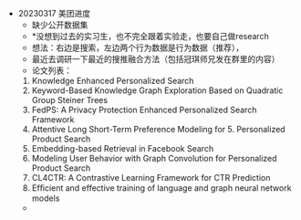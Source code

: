 <!-- 接下来的内容是各个开会、讨论的记录 -->
- 20230317 美团进度
    - 缺少公开数据集
    - \*没想到过去的实习生，也不完全跟着实验走，也要自己做research
    - 想法：右边是搜索，左边两个行为数据是行为数据（推荐），
    - 最近去调研一下最近的搜推融合方法（包括冠琪师兄发在群里的内容）
    - 论文列表：
    1. Knowledge Enhanced Personalized Search
    1. Keyword-Based Knowledge Graph Exploration Based on Quadratic Group Steiner Trees
    1. FedPS: A Privacy Protection Enhanced Personalized Search Framework
    1. Attentive Long Short-Term Preference Modeling for 5. Personalized Product Search
    1. Embedding-based Retrieval in Facebook Search
    1. Modeling User Behavior with Graph Convolution for Personalized Product Search
    1. CL4CTR: A Contrastive Learning Framework for CTR Prediction
    1. Efﬁcient and effective training of language and graph neural network models
    - 